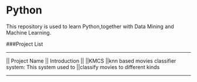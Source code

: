 Python
======

This repository is used to learn Python,together with Data Mining and Machine Learning.


###Project List
**************************************************************************************
||       Project Name        ||                   Introduction                      ||
||KMCS                       ||knn based movies classifier system: This system used to 
                             ||classify movies to different kinds 
**************************************************************************************
